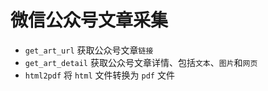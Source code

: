 # 微信公众号文章采集

- `get_art_url` 获取公众号文章`链接`
- `get_art_detail` 获取公众号文章详情、包括`文本`、`图片`和`网页`
- `html2pdf` 将 `html` 文件转换为 `pdf` 文件